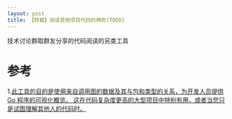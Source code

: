 ```yaml
---
layout: post
title: 【转载】阅读其他项目代码的神奇[TODO]
---
```


技术讨论群取群友分享的代码阅读的另类工具

# 参考
1.[此工具的目的是使用来自调用图的数据及其与包和类型的关系，为开发人员提供 Go 程序的可视化概览。
这在代码复杂度更高的大型项目中特别有用，或者当您只是试图理解其他人的代码时。](https://ofabry.github.io/go-callvis/)